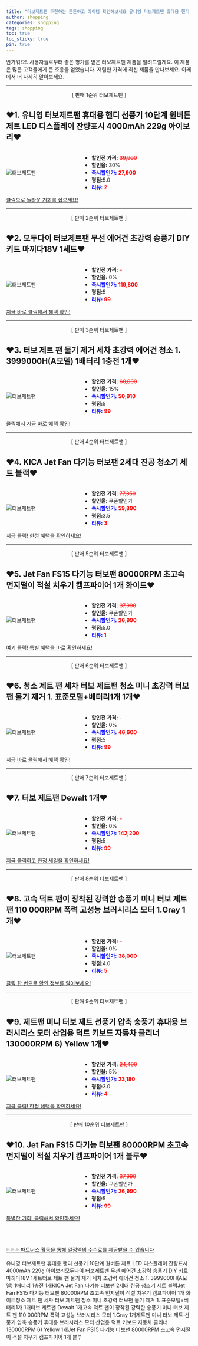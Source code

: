 ```yaml
---
title: "터보제트팬 추천하는 튼튼하고 아이템 확인해보세요 유니영 터보제트팬 휴대용 핸디 선풍기"
author: shopping
categories: shopping
tags: shopping
toc: true
toc_sticky: true
pin: true
---
```

반가워요!. 사용자들로부터 좋은 평가를 받은 터보제트팬 제품을 알려드릴게요. 이 제품은 많은 고객들에게 큰 호응을 얻었습니다. 저렴한 가격에 최신 제품을 만나보세요. 아래에서 더 자세히 알아보세요.

---
<p class="toplist" style="margin: 0 auto; display: block; width: fit-content;">[ 판매 1순위 터보제트팬 ]</p>

<h2><strong>❤️1. 유니영 터보제트팬 휴대용 핸디 선풍기 10단계 원버튼 제트 LED 디스플레이 잔량표시 4000mAh 229g 아이보리❤️</strong></h2>

<div style="display: flex; align-items: center;">
    <div style="flex: 0.4;">
        <img src="https://thumbnail7.coupangcdn.com/thumbnails/remote/230x230ex/image/vendor_inventory/39c6/e2634c0eb7d5a631e3c704619b8d86013d2192b407799e75a9730d8e5992.jpg" alt="터보제트팬" style="max-width: 100%;">
    </div>
    <div style="flex: 0.6; margin-left: 10px;">
        <ul>
            <li><strong>할인전 가격:</strong> <del style="color: red;">39,900</del></li>
            <li><strong>할인율:</strong> 30%</li>
            <li><span style='color:blue'><strong>즉시할인가:</strong></span> <span style='color:red'><strong>27,900</strong></span></li>
            <li><strong>평점:</strong>5.0</li>
            <li><span style='color:blue'><strong>리뷰:</strong></span> <span style='color:red'><strong>2</strong></span></li>
        </ul>
    </div>
</div>
<div class="center">
    <a href="https://William4Davisa.github.io?lptag=AF9450613&subid=githubio&pageKey=8137822699&traceid=V0-153&itemId=23118559380&vendorItemId=90172328538" class="myButton">
        클릭으로 놀라운 기회를 잡으세요!
    </a>
</div>


---
<p class="toplist" style="margin: 0 auto; display: block; width: fit-content;">[ 판매 2순위 터보제트팬 ]</p>

<h2><strong>❤️2. 모두다이 터보제트팬 무선 에어건 초강력 송풍기 DIY 키트 마끼다18V 1세트❤️</strong></h2>

<div style="display: flex; align-items: center;">
    <div style="flex: 0.4;">
        <img src="https://thumbnail9.coupangcdn.com/thumbnails/remote/230x230ex/image/vendor_inventory/94be/01d939f5f0fa9075c6d3855e9491ac56239caf660dc0f1021473ab46dfa7.jpg" alt="터보제트팬" style="max-width: 100%;">
    </div>
    <div style="flex: 0.6; margin-left: 10px;">
        <ul>
            <li><strong>할인전 가격:</strong> <del style="color: red;">-</del></li>
            <li><strong>할인율:</strong> 0%</li>
            <li><span style='color:blue'><strong>즉시할인가:</strong></span> <span style='color:red'><strong>119,800</strong></span></li>
            <li><strong>평점:</strong>5</li>
            <li><span style='color:blue'><strong>리뷰:</strong></span> <span style='color:red'><strong>99</strong></span></li>
        </ul>
    </div>
</div>
<div class="center">
    <a href="https://William4Davisa.github.io?lptag=AF9450613&subid=githubio&pageKey=8073834946&traceid=V0-153&itemId=22735185366&vendorItemId=89770462935" class="myButton">
        지금 바로 클릭해서 혜택 확인!
    </a>
</div>


---
<p class="toplist" style="margin: 0 auto; display: block; width: fit-content;">[ 판매 3순위 터보제트팬 ]</p>

<h2><strong>❤️3. 터보 제트 팬 물기 제거 세차 초강력 에어건 청소 1. 3999000H(A모델) 1배터리 1충전 1개❤️</strong></h2>

<div style="display: flex; align-items: center;">
    <div style="flex: 0.4;">
        <img src="https://thumbnail8.coupangcdn.com/thumbnails/remote/230x230ex/image/vendor_inventory/7b9e/a4cf5b8af8f27822a6ca9fc04e89b0aeeb66b9f12375d25b363b23d0531a.jpg" alt="터보제트팬" style="max-width: 100%;">
    </div>
    <div style="flex: 0.6; margin-left: 10px;">
        <ul>
            <li><strong>할인전 가격:</strong> <del style="color: red;">60,000</del></li>
            <li><strong>할인율:</strong> 15%</li>
            <li><span style='color:blue'><strong>즉시할인가:</strong></span> <span style='color:red'><strong>50,910</strong></span></li>
            <li><strong>평점:</strong>5</li>
            <li><span style='color:blue'><strong>리뷰:</strong></span> <span style='color:red'><strong>99</strong></span></li>
        </ul>
    </div>
</div>
<div class="center">
    <a href="https://William4Davisa.github.io?lptag=AF9450613&subid=githubio&pageKey=8188016590&traceid=V0-153&itemId=23421041232&vendorItemId=90448072147" class="myButton">
        클릭해서 지금 바로 혜택 확인!
    </a>
</div>


---
<p class="toplist" style="margin: 0 auto; display: block; width: fit-content;">[ 판매 4순위 터보제트팬 ]</p>

<h2><strong>❤️4. KICA Jet Fan 다기능 터보팬 2세대 진공 청소기 세트 블랙❤️</strong></h2>

<div style="display: flex; align-items: center;">
    <div style="flex: 0.4;">
        <img src="https://thumbnail8.coupangcdn.com/thumbnails/remote/230x230ex/image/vendor_inventory/0331/bbf6a7be85958d9aeb37179c2b094bffcca2204e036e2ad0982c26c4f8c9.jpg" alt="터보제트팬" style="max-width: 100%;">
    </div>
    <div style="flex: 0.6; margin-left: 10px;">
        <ul>
            <li><strong>할인전 가격:</strong> <del style="color: red;">77,350</del></li>
            <li><strong>할인율:</strong> 쿠폰할인가</li>
            <li><span style='color:blue'><strong>즉시할인가:</strong></span> <span style='color:red'><strong>59,890</strong></span></li>
            <li><strong>평점:</strong>3.5</li>
            <li><span style='color:blue'><strong>리뷰:</strong></span> <span style='color:red'><strong>3</strong></span></li>
        </ul>
    </div>
</div>
<div class="center">
    <a href="https://William4Davisa.github.io?lptag=AF9450613&subid=githubio&pageKey=8158423969&traceid=V0-153&itemId=23250725251&vendorItemId=90283135691" class="myButton">
        지금 클릭! 한정 혜택을 확인하세요!
    </a>
</div>


---
<p class="toplist" style="margin: 0 auto; display: block; width: fit-content;">[ 판매 5순위 터보제트팬 ]</p>

<h2><strong>❤️5. Jet Fan FS15 다기능 터보팬 80000RPM 초고속 먼지떨이 적설 치우기 캠프파이어 1개 화이트❤️</strong></h2>

<div style="display: flex; align-items: center;">
    <div style="flex: 0.4;">
        <img src="https://thumbnail6.coupangcdn.com/thumbnails/remote/230x230ex/image/vendor_inventory/e6ea/ba5c4e127f35cf34be6b945d22952d94bcf61d62edbed127a277cb6251c2.jpg" alt="터보제트팬" style="max-width: 100%;">
    </div>
    <div style="flex: 0.6; margin-left: 10px;">
        <ul>
            <li><strong>할인전 가격:</strong> <del style="color: red;">37,990</del></li>
            <li><strong>할인율:</strong> 쿠폰할인가</li>
            <li><span style='color:blue'><strong>즉시할인가:</strong></span> <span style='color:red'><strong>26,990</strong></span></li>
            <li><strong>평점:</strong>5.0</li>
            <li><span style='color:blue'><strong>리뷰:</strong></span> <span style='color:red'><strong>1</strong></span></li>
        </ul>
    </div>
</div>
<div class="center">
    <a href="https://William4Davisa.github.io?lptag=AF9450613&subid=githubio&pageKey=8185497446&traceid=V0-153&itemId=23408838106&vendorItemId=90435965977" class="myButton">
        여기 클릭! 특별 혜택을 바로 확인하세요!
    </a>
</div>


---
<p class="toplist" style="margin: 0 auto; display: block; width: fit-content;">[ 판매 6순위 터보제트팬 ]</p>

<h2><strong>❤️6. 청소 제트 팬 세차 터보 제트팬 청소 미니 초강력 터보팬 물기 제거 1. 표준모델+베터리1개 1개❤️</strong></h2>

<div style="display: flex; align-items: center;">
    <div style="flex: 0.4;">
        <img src="https://thumbnail10.coupangcdn.com/thumbnails/remote/230x230ex/image/vendor_inventory/9a39/0adcef703e69f52a5bade8ba90cb88130563c37e3ad8605fd2641868237e.jpg" alt="터보제트팬" style="max-width: 100%;">
    </div>
    <div style="flex: 0.6; margin-left: 10px;">
        <ul>
            <li><strong>할인전 가격:</strong> <del style="color: red;">-</del></li>
            <li><strong>할인율:</strong> 0%</li>
            <li><span style='color:blue'><strong>즉시할인가:</strong></span> <span style='color:red'><strong>46,600</strong></span></li>
            <li><strong>평점:</strong>5</li>
            <li><span style='color:blue'><strong>리뷰:</strong></span> <span style='color:red'><strong>99</strong></span></li>
        </ul>
    </div>
</div>
<div class="center">
    <a href="https://William4Davisa.github.io?lptag=AF9450613&subid=githubio&pageKey=8220995674&traceid=V0-153&itemId=23628249521&vendorItemId=90653743871" class="myButton">
        지금 바로 클릭해서 혜택 확인!
    </a>
</div>


---
<p class="toplist" style="margin: 0 auto; display: block; width: fit-content;">[ 판매 7순위 터보제트팬 ]</p>

<h2><strong>❤️7. 터보 제트팬 Dewalt 1개❤️</strong></h2>

<div style="display: flex; align-items: center;">
    <div style="flex: 0.4;">
        <img src="https://thumbnail7.coupangcdn.com/thumbnails/remote/230x230ex/image/vendor_inventory/b924/5d0e0c93b619fcac27fa2dd6fc44055b53e4e87189be735786391ffa1726.jpg" alt="터보제트팬" style="max-width: 100%;">
    </div>
    <div style="flex: 0.6; margin-left: 10px;">
        <ul>
            <li><strong>할인전 가격:</strong> <del style="color: red;">-</del></li>
            <li><strong>할인율:</strong> 0%</li>
            <li><span style='color:blue'><strong>즉시할인가:</strong></span> <span style='color:red'><strong>142,200</strong></span></li>
            <li><strong>평점:</strong>5</li>
            <li><span style='color:blue'><strong>리뷰:</strong></span> <span style='color:red'><strong>99</strong></span></li>
        </ul>
    </div>
</div>
<div class="center">
    <a href="https://William4Davisa.github.io?lptag=AF9450613&subid=githubio&pageKey=8201748433&traceid=V0-153&itemId=23513474439&vendorItemId=90573829835" class="myButton">
        지금 클릭하고 한정 세일을 확인하세요!
    </a>
</div>


---
<p class="toplist" style="margin: 0 auto; display: block; width: fit-content;">[ 판매 8순위 터보제트팬 ]</p>

<h2><strong>❤️8. 고속 덕트 팬이 장착된 강력한 송풍기 미니 터보 제트 팬 110 000RPM 폭력 고성능 브러시리스 모터 1.Gray 1개❤️</strong></h2>

<div style="display: flex; align-items: center;">
    <div style="flex: 0.4;">
        <img src="https://thumbnail9.coupangcdn.com/thumbnails/remote/230x230ex/image/vendor_inventory/9381/ea01418145d5c218a5b4ee77398771ccf6422c6329fee5ba0cc190354eea.jpg" alt="터보제트팬" style="max-width: 100%;">
    </div>
    <div style="flex: 0.6; margin-left: 10px;">
        <ul>
            <li><strong>할인전 가격:</strong> <del style="color: red;">-</del></li>
            <li><strong>할인율:</strong> 0%</li>
            <li><span style='color:blue'><strong>즉시할인가:</strong></span> <span style='color:red'><strong>38,000</strong></span></li>
            <li><strong>평점:</strong>4.0</li>
            <li><span style='color:blue'><strong>리뷰:</strong></span> <span style='color:red'><strong>5</strong></span></li>
        </ul>
    </div>
</div>
<div class="center">
    <a href="https://William4Davisa.github.io?lptag=AF9450613&subid=githubio&pageKey=7865761115&traceid=V0-153&itemId=21474825387&vendorItemId=90747632491" class="myButton">
        클릭 한 번으로 할인 정보를 알아보세요!
    </a>
</div>


---
<p class="toplist" style="margin: 0 auto; display: block; width: fit-content;">[ 판매 9순위 터보제트팬 ]</p>

<h2><strong>❤️9. 제트팬 미니 터보 제트 선풍기 압축 송풍기 휴대용 브러시리스 모터 산업용 덕트 키보드 자동차 클리너 130000RPM 6) Yellow 1개❤️</strong></h2>

<div style="display: flex; align-items: center;">
    <div style="flex: 0.4;">
        <img src="https://thumbnail8.coupangcdn.com/thumbnails/remote/230x230ex/image/vendor_inventory/984d/57f09055b53c297c3665586f4d65dbfd7e825f0257d75f79391d89118ccd.jpg" alt="터보제트팬" style="max-width: 100%;">
    </div>
    <div style="flex: 0.6; margin-left: 10px;">
        <ul>
            <li><strong>할인전 가격:</strong> <del style="color: red;">24,400</del></li>
            <li><strong>할인율:</strong> 5%</li>
            <li><span style='color:blue'><strong>즉시할인가:</strong></span> <span style='color:red'><strong>23,180</strong></span></li>
            <li><strong>평점:</strong>3.0</li>
            <li><span style='color:blue'><strong>리뷰:</strong></span> <span style='color:red'><strong>4</strong></span></li>
        </ul>
    </div>
</div>
<div class="center">
    <a href="https://William4Davisa.github.io?lptag=AF9450613&subid=githubio&pageKey=7769921252&traceid=V0-153&itemId=20973605383&vendorItemId=90729654894" class="myButton">
        지금 클릭! 한정 혜택을 확인하세요!
    </a>
</div>


---
<p class="toplist" style="margin: 0 auto; display: block; width: fit-content;">[ 판매 10순위 터보제트팬 ]</p>

<h2><strong>❤️10. Jet Fan FS15 다기능 터보팬 80000RPM 초고속 먼지떨이 적설 치우기 캠프파이어 1개 블루❤️</strong></h2>

<div style="display: flex; align-items: center;">
    <div style="flex: 0.4;">
        <img src="https://thumbnail9.coupangcdn.com/thumbnails/remote/230x230ex/image/vendor_inventory/f1b4/57530ec3a074a0aa6e851de83991ecdef09d18fa03a2eecb3dd4b082632a.jpg" alt="터보제트팬" style="max-width: 100%;">
    </div>
    <div style="flex: 0.6; margin-left: 10px;">
        <ul>
            <li><strong>할인전 가격:</strong> <del style="color: red;">37,990</del></li>
            <li><strong>할인율:</strong> 쿠폰할인가</li>
            <li><span style='color:blue'><strong>즉시할인가:</strong></span> <span style='color:red'><strong>26,990</strong></span></li>
            <li><strong>평점:</strong>5</li>
            <li><span style='color:blue'><strong>리뷰:</strong></span> <span style='color:red'><strong>99</strong></span></li>
        </ul>
    </div>
</div>
<div class="center">
    <a href="https://William4Davisa.github.io?lptag=AF9450613&subid=githubio&pageKey=8234940726&traceid=V0-153&itemId=23408838113&vendorItemId=90435965991" class="myButton">
        특별한 기회! 클릭해서 확인하세요!
    </a>
</div>

<br><br><br>[💦 💦 💦 파트너스 활동을 통해 일정액의 수수료를 제공받을 수 있습니다](https://link.coupang.com/a/bcpT2c)<br><br>유니영 터보제트팬 휴대용 핸디 선풍기 10단계 원버튼 제트 LED 디스플레이 잔량표시 4000mAh 229g 아이보리모두다이 터보제트팬 무선 에어건 초강력 송풍기 DIY 키트 마끼다18V 1세트터보 제트 팬 물기 제거 세차 초강력 에어건 청소 1. 3999000H(A모델) 1배터리 1충전 1개KICA Jet Fan 다기능 터보팬 2세대 진공 청소기 세트 블랙Jet Fan FS15 다기능 터보팬 80000RPM 초고속 먼지떨이 적설 치우기 캠프파이어 1개 화이트청소 제트 팬 세차 터보 제트팬 청소 미니 초강력 터보팬 물기 제거 1. 표준모델+베터리1개 1개터보 제트팬 Dewalt 1개고속 덕트 팬이 장착된 강력한 송풍기 미니 터보 제트 팬 110 000RPM 폭력 고성능 브러시리스 모터 1.Gray 1개제트팬 미니 터보 제트 선풍기 압축 송풍기 휴대용 브러시리스 모터 산업용 덕트 키보드 자동차 클리너 130000RPM 6) Yellow 1개Jet Fan FS15 다기능 터보팬 80000RPM 초고속 먼지떨이 적설 치우기 캠프파이어 1개 블루